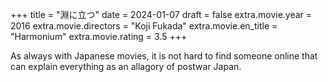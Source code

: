 +++
title = "淵に立つ"
date = 2024-01-07
draft = false
extra.movie.year = 2016
extra.movie.directors = "Koji Fukada"
extra.movie.en_title = "Harmonium"
extra.movie.rating = 3.5
+++

As always with Japanese movies, it is not hard to find someone online that can explain everything as an allagory of postwar Japan.<!-- more -->
